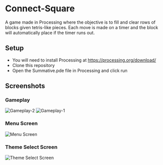 # Connect-Square

A game made in Processing where the objective is to fill and clear rows of blocks given tetris-like pieces. Each move is made on a timer and the block will automatically place if the timer runs out.

## Setup
  * You will need to install Processing at https://processing.org/download/
  * Clone this repository
  * Open the Summative.pde file in Processing and click run
  
## Screenshots
### Gameplay
![Gameplay-2](https://github.com/jenny500li/Connect-Square/blob/master/tbn-game-2.PNG)
![Gameplay-1](https://github.com/jenny500li/Connect-Square/blob/master/tbn-game.PNG)
### Menu Screen
![Menu Screen](https://github.com/jenny500li/Connect-Square/blob/master/tbn-menu.PNG)
### Theme Select Screen
![Theme Select Screen](https://github.com/jenny500li/Connect-Square/blob/master/tbn-theme-select.PNG)
